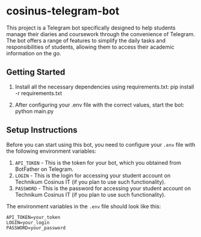 # cosinus-telegram-bot

This project is a Telegram bot specifically designed to help students manage their diaries and coursework through the convenience of Telegram. The bot offers a range of features to simplify the daily tasks and responsibilities of students, allowing them to access their academic information on the go.

## Getting Started

1. Install all the necessary dependencies using requirements.txt:
pip install -r requirements.txt

2. After configuring your .env file with the correct values, start the bot:
python main.py

## Setup Instructions

Before you can start using this bot, you need to configure your `.env` file with the following environment variables:

1. `API_TOKEN` - This is the token for your bot, which you obtained from BotFather on Telegram.
2. `LOGIN` - This is the login for accessing your student account on Technikum Cosinus IT (if you plan to use such functionality).
3. `PASSWORD` - This is the password for accessing your student account on Technikum Cosinus IT (if you plan to use such functionality).

The environment variables in the `.env` file should look like this:

```env
API_TOKEN=your_token
LOGIN=your_login
PASSWORD=your_password
```
